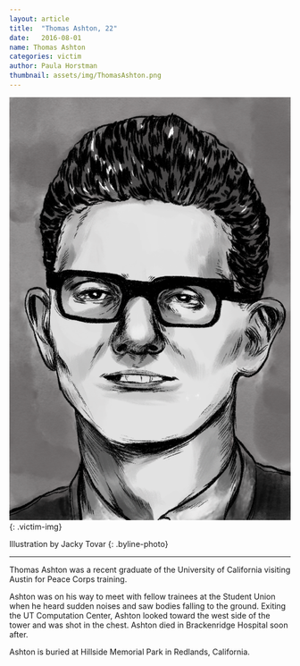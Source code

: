 ```yaml
---
layout: article
title:  "Thomas Ashton, 22"
date:   2016-08-01
name: Thomas Ashton
categories: victim
author: Paula Horstman
thumbnail: assets/img/ThomasAshton.png
---
```

![Thomas Ashton](assets/img/ThomasAshton.png)
{: .victim-img}

Illustration by Jacky Tovar
{: .byline-photo}

<hr> 

Thomas Ashton was a recent graduate of the University of California visiting Austin for Peace Corps training.  

Ashton was on his way to meet with fellow trainees at the Student Union when he heard sudden noises and saw bodies falling to the ground. Exiting the UT Computation Center, Ashton looked toward the west side of the tower and was shot in the chest. Ashton died in Brackenridge Hospital soon after. 

Ashton is buried at Hillside Memorial Park in Redlands, California.
